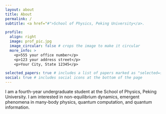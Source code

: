 ```yaml
---
layout: about
title: About
permalink: /
subtitle: <a href="#">School of Physics, Peking University</a>.

profile:
  align: right
  image: prof_pic.jpg
  image_circular: false # crops the image to make it circular
  more_info: >
    <p>555 your office number</p>
    <p>123 your address street</p>
    <p>Your City, State 12345</p>

selected_papers: true # includes a list of papers marked as "selected={true}"
social: true # includes social icons at the bottom of the page
---
```


I am a fourth-year undergraduate student at the School of Physics, Peking University. I am interested in non-equilibrium dynamics, emergent phenomena in many-body physics, quantum computation, and quantum information.
